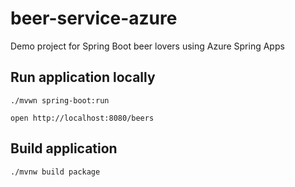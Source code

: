 # beer-service-azure

Demo project for Spring Boot beer lovers using Azure Spring Apps

## Run application locally

```shell
./mvwn spring-boot:run
```

```shell
open http://localhost:8080/beers
```

## Build application

```shell
./mvnw build package
```


